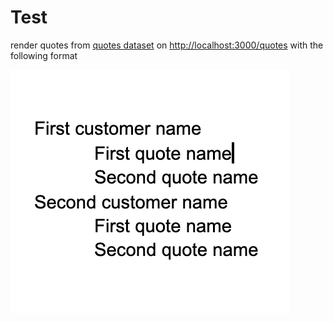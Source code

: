 # Test

render quotes from [quotes dataset](data-samples/Quotes.json) on [http://localhost:3000/quotes](http://localhost:3000/quotes) with the following format

![image](images/img.png)
